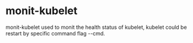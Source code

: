 # monit-kubelet
monit-kubelet used to monit the health status of kubelet, kubelet could be restart by specific command flag --cmd.
